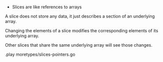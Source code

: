 * Slices are like references to arrays

A slice does not store any data,
it just describes a section of an underlying array.

Changing the elements of a slice modifies the
corresponding elements of its underlying array.

Other slices that share the same underlying array will see those changes.

.play moretypes/slices-pointers.go
